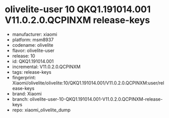 # olivelite-user 10 QKQ1.191014.001 V11.0.2.0.QCPINXM release-keys
- manufacturer: xiaomi
- platform: msm8937
- codename: olivelite
- flavor: olivelite-user
- release: 10
- id: QKQ1.191014.001
- incremental: V11.0.2.0.QCPINXM
- tags: release-keys
- fingerprint: Xiaomi/olivelite/olivelite:10/QKQ1.191014.001/V11.0.2.0.QCPINXM:user/release-keys
- brand: Xiaomi
- branch: olivelite-user-10-QKQ1.191014.001-V11.0.2.0.QCPINXM-release-keys
- repo: xiaomi_olivelite_dump
